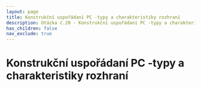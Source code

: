 ```yaml
---
layout: page
title: Konstrukční uspořádaní PC -typy a charakteristiky rozhraní
description: Otázka č.20 - Konstrukční uspořádaní PC -typy a charakteristiky rozhraní
has_children: false
nav_exclude: true
---
```

# Konstrukční uspořádaní PC -typy a charakteristiky rozhraní